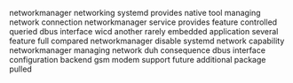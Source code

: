 networkmanager networking systemd provides native tool managing network connection networkmanager service provides feature controlled queried dbus interface wicd another rarely embedded application several feature full compared networkmanager disable systemd network capability networkmanager managing network duh consequence dbus interface configuration backend gsm modem support future additional package pulled